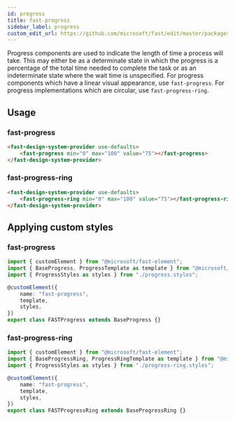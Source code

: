 ```yaml
---
id: progress
title: fast-progress
sidebar_label: progress
custom_edit_url: https://github.com/microsoft/fast/edit/master/packages/web-components/fast-foundation/src/progress/README.md
---
```


Progress components are used to indicate the length of time a process will take. This may either be as a determinate state in which the progress is a percentage of the total time needed to complete the task or as an indeterminate state where the wait time is unspecified. For progress components which have a linear visual appearance, use `fast-progress`. For progress implementations which are circular, use `fast-progress-ring`.

## Usage

### fast-progress

```html
<fast-design-system-provider use-defaults>
    <fast-progress min="0" max="100" value="75"></fast-progress>
</fast-design-system-provider>
```

### fast-progress-ring

```html
<fast-design-system-provider use-defaults>
    <fast-progress-ring min="0" max="100" value="75"></fast-progress-ring>
</fast-design-system-provider>
```

## Applying custom styles

### fast-progress

```ts
import { customElement } from "@microsoft/fast-element";
import { BaseProgress, ProgressTemplate as template } from "@microsoft/fast-foundation";
import { ProgressStyles as styles } from "./progress.styles";

@customElement({
    name: "fast-progress",
    template,
    styles,
})
export class FASTProgress extends BaseProgress {}
```

### fast-progress-ring

```ts
import { customElement } from "@microsoft/fast-element";
import { BaseProgressRing, ProgressRingTemplate as template } from "@microsoft/fast-foundation";
import { ProgressStyles as styles } from "./progress-ring.styles";

@customElement({
    name: "fast-progress",
    template,
    styles,
})
export class FASTProgressRing extends BaseProgressRing {}
```